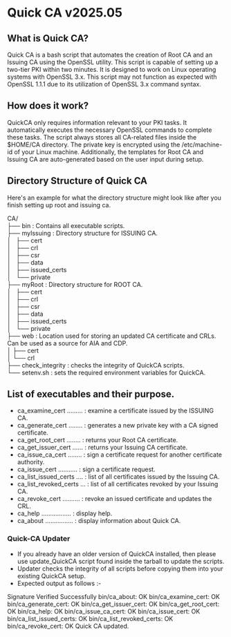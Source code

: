# Quick CA v2025.05
  
  
## What is Quick CA?
Quick CA is a bash script that automates the creation of Root CA and an Issuing CA using the OpenSSL utility. This script is capable of setting up a two-tier PKI within two minutes. It is designed to work on Linux operating systems with OpenSSL 3.x. This script may not function as expected with OpenSSL 1.1.1 due to its utilization of OpenSSL 3.x command syntax.
  
  
  
  
## How does it work?
QuickCA only requires information relevant to your PKI tasks. It automatically executes the necessary OpenSSL commands to complete these tasks. The script always stores all CA-related files inside the $HOME/CA directory. The private key is encrypted using the /etc/machine-id of your Linux machine. Additionally, the templates for Root CA and Issuing CA are auto-generated based on the user input during setup.
  
  
  
  
## Directory Structure of Quick CA
Here's an example for what the directory structure might look like after you finish setting up root and issuing ca.

CA/<br>
├── bin			: Contains all executable scripts. <br>
├── myIssuing		: Directory structure for ISSUING CA. <br>
│   ├── cert <br>
│   ├── crl <br>
│   ├── csr <br>
│   ├── data <br>
│   ├── issued_certs <br>
│   └── private <br>
├── myRoot		: Directory structure for ROOT CA. <br>
│   ├── cert <br>
│   ├── crl <br>
│   ├── csr <br>
│   ├── data <br>
│   ├── issued_certs <br>
│   └── private <br>
├── web			: Location used for storing an updated CA certificate and CRLs. Can be used as a source for AIA and CDP. <br>
│    ├── cert <br>
│    └── crl <br>
├── check_integrity : checks the integrity of QuickCA scripts. <br>
└── setenv.sh : sets the required environment variables for QuickCA. <br>
  
  
  
## List of executables and their purpose.
  
 - ca_examine_cert ......... : examine a certificate issued by the ISSUING CA.
 - ca_generate_cert ........ : generates a new private key with a CA signed certificate.
 - ca_get_root_cert ........ : returns your Root CA certificate.
 - ca_get_issuer_cert ...... : returns your Issuing CA certificate.
 - ca_issue_ca_cert ........ : sign a certificate request for another certificate authority.
 - ca_issue_cert ........... : sign a certificate request.
 - ca_list_issued_certs .... : list of all certificates issued by the Issuing CA.
 - ca_list_revoked_certs ... : list of all certificates revoked by your Issuing CA.
 - ca_revoke_cert .......... : revoke an issued certificate and updates the CRL.
 - ca_help ................. : display help.
 - ca_about ................ : display information about Quick CA.
   

### Quick-CA Updater
- If you already have an older version of QuickCA installed, then please use update_QuickCA script found inside the tarball to update the scripts.
- Updater checks the integrity of all scripts before copying them into your existing QuickCA setup.
- Expected output as follows :-
  
Signature Verified Successfully
bin/ca_about: OK
bin/ca_examine_cert: OK
bin/ca_generate_cert: OK
bin/ca_get_issuer_cert: OK
bin/ca_get_root_cert: OK
bin/ca_help: OK
bin/ca_issue_ca_cert: OK
bin/ca_issue_cert: OK
bin/ca_list_issued_certs: OK
bin/ca_list_revoked_certs: OK
bin/ca_revoke_cert: OK
Quick CA updated.
